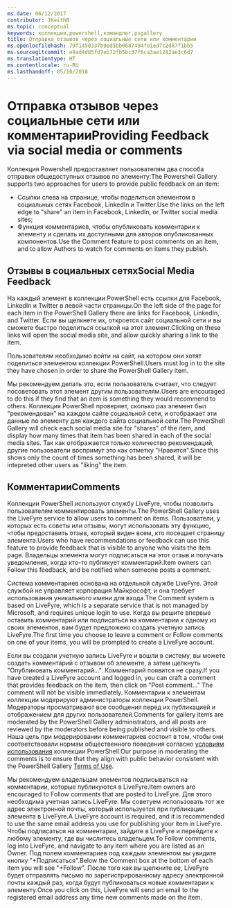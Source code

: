 ```yaml
---
ms.date: 06/12/2017
contributor: JKeithB
ms.topic: conceptual
keywords: коллекции,powershell,командлет,psgallery
title: Отправка отзывов через социальные сети или комментарии
ms.openlocfilehash: 79f1450337b9ed5bb0687494fe1ed7c2d87f1bb5
ms.sourcegitcommit: e9ad4d85fd7eb72fb5bc37f6ca3ae1282ae3c6d7
ms.translationtype: HT
ms.contentlocale: ru-RU
ms.lasthandoff: 05/10/2018
---
```

# <a name="providing-feedback-via-social-media-or-comments"></a><span data-ttu-id="0f55c-103">Отправка отзывов через социальные сети или комментарии</span><span class="sxs-lookup"><span data-stu-id="0f55c-103">Providing Feedback via social media or comments</span></span>

<span data-ttu-id="0f55c-104">Коллекция Powershell предоставляет пользователям два способа отправки общедоступных отзывов по элементу:</span><span class="sxs-lookup"><span data-stu-id="0f55c-104">The Powershell Gallery supports two approaches for users to provide public feedback on an item:</span></span>

- <span data-ttu-id="0f55c-105">Ссылки слева на странице, чтобы поделиться элементом в социальных сетях Facebook, LinkedIn и Twitter.</span><span class="sxs-lookup"><span data-stu-id="0f55c-105">Use the links on the left edge to "share" an item in Facebook, LinkedIn, or Twitter social media sites;</span></span>
- <span data-ttu-id="0f55c-106">Функция комментариев, чтобы опубликовать комментарии к элементу и сделать их доступными для авторов опубликованных компонентов.</span><span class="sxs-lookup"><span data-stu-id="0f55c-106">Use the Comment feature to post comments on an item, and to allow Authors to watch for comments on items they publish.</span></span>

## <a name="social-media-feedback"></a><span data-ttu-id="0f55c-107">Отзывы в социальных сетях</span><span class="sxs-lookup"><span data-stu-id="0f55c-107">Social Media Feedback</span></span>

<span data-ttu-id="0f55c-108">На каждый элемент в коллекции PowerShell есть ссылки для Facebook, LinkedIn и Twitter в левой части страницы.</span><span class="sxs-lookup"><span data-stu-id="0f55c-108">On the left side of the page for each item in the PowerShell Gallery there are links for Facebook, LinkedIn, and Twitter.</span></span>
<span data-ttu-id="0f55c-109">Если вы щелкнете их, откроется сайт социальной сети и вы сможете быстро поделиться ссылкой на этот элемент.</span><span class="sxs-lookup"><span data-stu-id="0f55c-109">Clicking on these links will open the social media site, and allow quickly sharing a link to the item.</span></span>

<span data-ttu-id="0f55c-110">Пользователям необходимо войти на сайт, на котором они хотят поделиться элементом коллекции PowerShell.</span><span class="sxs-lookup"><span data-stu-id="0f55c-110">Users must log in to the site they have chosen in order to share the PowerShell Gallery item.</span></span>

<span data-ttu-id="0f55c-111">Мы рекомендуем делать это, если пользователь считает, что следует посоветовать этот элемент другим пользователям.</span><span class="sxs-lookup"><span data-stu-id="0f55c-111">Users are encouraged to do this if they find that an item is something they would recommend to others.</span></span>
<span data-ttu-id="0f55c-112">Коллекция PowerShell проверяет, сколько раз элемент был "рекомендован" на каждом сайте социальной сети, и отображает эти данные по элементу для каждого сайта социальной сети.</span><span class="sxs-lookup"><span data-stu-id="0f55c-112">The PowerShell Gallery will check each social media site for "shares" of the item, and display how many times that item has been shared in each of the social media sites.</span></span>
<span data-ttu-id="0f55c-113">Так как отображается только количество рекомендаций, другие пользователи воспримут это как отметку "Нравится".</span><span class="sxs-lookup"><span data-stu-id="0f55c-113">Since this shows only the count of times something has been shared, it will be intepreted other users as "liking" the item.</span></span>


## <a name="comments"></a><span data-ttu-id="0f55c-114">Комментарии</span><span class="sxs-lookup"><span data-stu-id="0f55c-114">Comments</span></span>

<span data-ttu-id="0f55c-115">Коллекции PowerShell используют службу LiveFyre, чтобы позволить пользователям комментировать элементы.</span><span class="sxs-lookup"><span data-stu-id="0f55c-115">The PowerShell Gallery uses the LiveFyre service to allow users to comment on items.</span></span>
<span data-ttu-id="0f55c-116">Пользователи, у которых есть советы или отзывы, могут использовать эту функцию, чтобы предоставить отзыв, который виден всем, кто посещает страницу элемента.</span><span class="sxs-lookup"><span data-stu-id="0f55c-116">Users who have recommendations or feedback can use this feature to provide feedback that is visible to anyone who visits the item page.</span></span>
<span data-ttu-id="0f55c-117">Владельцы элемента могут подписаться на этот отзыв и получать уведомления, когда кто-то публикует комментарий.</span><span class="sxs-lookup"><span data-stu-id="0f55c-117">Item owners can Follow this feedback, and be notified when someone posts a comment.</span></span>

<span data-ttu-id="0f55c-118">Система комментариев основана на отдельной службе LiveFyre. Этой службой не управляет корпорация Майкрософт, и она требует использования уникального имени для входа.</span><span class="sxs-lookup"><span data-stu-id="0f55c-118">The Comment system is based on LiveFyre, which is a separate service that is not managed by Microsoft, and requires unique login to use.</span></span>
<span data-ttu-id="0f55c-119">Когда вы решите впервые оставить комментарий или подписаться на комментарии к одному из своих элементов, вам будет предложено создать учетную запись LiveFyre.</span><span class="sxs-lookup"><span data-stu-id="0f55c-119">The first time you choose to leave a comment or Follow comments on one of your items, you will be prompted to create a LiveFyre account.</span></span>

<span data-ttu-id="0f55c-120">Если вы создали учетную запись LiveFyre и вошли в систему, вы можете создать комментарий с отзывом об элементе, а затем щелкнуть "Опубликовать комментарий...". Комментарий появится не сразу.</span><span class="sxs-lookup"><span data-stu-id="0f55c-120">If you have created a LiveFyre account and logged in, you can craft a comment that provides feedback on the item, then click on "Post comment..." The comment will not be visible immediately.</span></span>
<span data-ttu-id="0f55c-121">Комментарии к элементам коллекции модерируют администраторы коллекции PowerShell. Модераторы просматривают все сообщения перед их публикацией и отображением для других пользователей.</span><span class="sxs-lookup"><span data-stu-id="0f55c-121">Comments for gallery items are moderated by the PowerShell Gallery administrators, and all posts are reviewed by the moderators before being published and visible to others.</span></span>
<span data-ttu-id="0f55c-122">Наша цель при модерировании комментариев состоит в том, чтобы они соответствовали нормам общественного поведения согласно [условиям использования](https://www.powershellgallery.com/policies/Terms) коллекции PowerShell.</span><span class="sxs-lookup"><span data-stu-id="0f55c-122">Our purpose in moderating the comments is to ensure that they align with public behavior consistent with the PowerShell Gallery [Terms of Use](https://www.powershellgallery.com/policies/Terms).</span></span>

<span data-ttu-id="0f55c-123">Мы рекомендуем владельцам элементов подписываться на комментарии, которые публикуются в LiveFyre.</span><span class="sxs-lookup"><span data-stu-id="0f55c-123">Item owners are encouraged to Follow comments that are posted to LiveFyre.</span></span>
<span data-ttu-id="0f55c-124">Для этого необходима учетная запись LiveFyre. Мы советуем использовать тот же адрес электронной почты, который используется при публикации элемента в LiveFyre.</span><span class="sxs-lookup"><span data-stu-id="0f55c-124">A LiveFyre account is required, and it is recommended to use the same email address you use for publishing your item in LiveFyre.</span></span>
<span data-ttu-id="0f55c-125">Чтобы подписаться на комментарии, зайдите в LiveFyre и перейдите к любому элементу, где вы числитесь владельцем.</span><span class="sxs-lookup"><span data-stu-id="0f55c-125">To Follow comments, log into LiveFyre, and navigate to any item where you are listed as an Owner.</span></span>
<span data-ttu-id="0f55c-126">Под полем комментариев под каждым элементом вы увидите кнопку "+Подписаться".</span><span class="sxs-lookup"><span data-stu-id="0f55c-126">Below the Comment box at the bottom of each item you will see "+Follow".</span></span>
<span data-ttu-id="0f55c-127">После того как вы щелкните ее, LiveFyre будет отправлять письмо по зарегистрированному адресу электронной почты каждый раз, когда будут публиковаться новые комментарии к элементу.</span><span class="sxs-lookup"><span data-stu-id="0f55c-127">Once you click on this, LiveFyre will send an email to the registered email address any time new comments made on the item.</span></span>